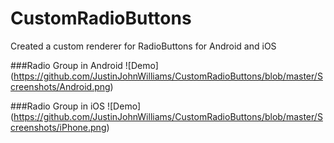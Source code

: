 # CustomRadioButtons
Created a custom renderer for RadioButtons for Android and iOS

###Radio Group in Android
![Demo] (https://github.com/JustinJohnWilliams/CustomRadioButtons/blob/master/Screenshots/Android.png)


###Radio Group in iOS
![Demo] (https://github.com/JustinJohnWilliams/CustomRadioButtons/blob/master/Screenshots/iPhone.png)